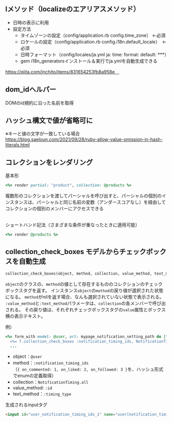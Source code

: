 ## lメソッド（localizeのエアリアスメソッド）
- 日時の表示に利用
- 設定方法
  - タイムゾーンの設定（config/application.rb config.time_zone） ←必須
  - ロケールの設定（config/application.rb config.i18n.default_locale）　←必須
  - 日時フォーマット（config/locales/ja.yml ja: time: format: default: ***）
  - gem i18n_generatorsインストール＆実行でja.ymlを自動生成できる

https://qiita.com/jnchito/items/831654253fb8a958e　

## dom_idヘルパー
DOMのid規約に沿った名前を取得

## ハッシュ構文で値が省略可に
※キーと値の文字が一致している場合  　
https://blog.saeloun.com/2021/09/28/ruby-allow-value-omission-in-hash-literals.html 

## コレクションをレンダリング
基本形
```ruby
<%= render partial: "product", collection: @products %>
```
複数形のコレクションを渡してパーシャルを呼び出すと、パーシャルの個別のインスタンスは、パーシャルと同じ名前の変数（アンダースコアなし）を経由してコレクションの個別のメンバーにアクセスできる

<br>
ショートハンド記法（さまざまな条件が重なったときに適用可能）

```ruby
<%= render @products %>
```

## collection_check_boxes モデルからチェックボックスを自動生成
```rb
collection_check_boxes(object, method, collection, value_method, text_method, options = {}, html_options = {}, &block)
```
`object`のクラスの、`method`の値として存在するもののコレクションのチェックボックスタグを返す。
インスタンス`object`の`method`の戻り値が選択された状態になる。
`method`がnilを返す場合、なんも選択されていない状態で表示される。
`:value_method`と`:text_method`パラメータは、`collection`の各メンバーで呼び出される。
その戻り値は、それぞれチェックボックスタグの`value`属性とボックス横の表示テキスト。

例）
```rb
<%= form_with model: @user, url: mypage_notification_setting_path do |f| %>
  <%= f.collection_check_boxes :notification_timing_ids, NotificationTiming.all, :id, :timing_type do |b| %>
  ...
```
- object：`@user` 
- method：`:notification_timing_ids`  
  （`{ on_commented: 1, on_liked: 2, on_followed: 3 }`を、ハッシュ形式でenumの定義取得）
- collection：`NotificationTiming.all`
- value_method: `:id`
- text_method：`:timing_type`

生成されるinputタグ
```html
<input id="user_notification_timing_ids_1" name="user[notification_timing_ids][]" type="checkbox" value="1" checked="checked">
```